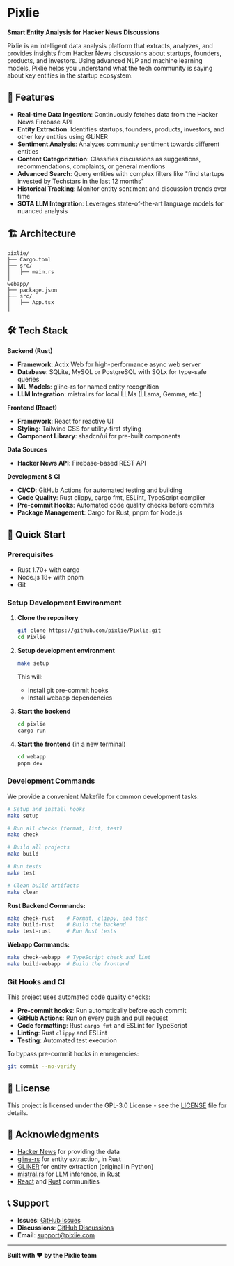 # Pixlie

**Smart Entity Analysis for Hacker News Discussions**

Pixlie is an intelligent data analysis platform that extracts, analyzes, and provides insights from Hacker News discussions about startups, founders, products, and investors. Using advanced NLP and machine learning models, Pixlie helps you understand what the tech community is saying about key entities in the startup ecosystem.

## 🚀 Features

- **Real-time Data Ingestion**: Continuously fetches data from the Hacker News Firebase API
- **Entity Extraction**: Identifies startups, founders, products, investors, and other key entities using GLiNER
- **Sentiment Analysis**: Analyzes community sentiment towards different entities
- **Content Categorization**: Classifies discussions as suggestions, recommendations, complaints, or general mentions
- **Advanced Search**: Query entities with complex filters like "find startups invested by Techstars in the last 12 months"
- **Historical Tracking**: Monitor entity sentiment and discussion trends over time
- **SOTA LLM Integration**: Leverages state-of-the-art language models for nuanced analysis

## 🏗️ Architecture

```
pixlie/
├── Cargo.toml
├── src/
│   ├── main.rs
│
webapp/
├── package.json
├── src/
│   ├── App.tsx
│
```

## 🛠️ Tech Stack

**Backend (Rust)**
- **Framework**: Actix Web for high-performance async web server
- **Database**: SQLite, MySQL or PostgreSQL with SQLx for type-safe queries
- **ML Models**: gline-rs for named entity recognition
- **LLM Integration**: mistral.rs for local LLMs (LLama, Gemma, etc.)

**Frontend (React)**
- **Framework**: React for reactive UI
- **Styling**: Tailwind CSS for utility-first styling
- **Component Library**: shadcn/ui for pre-built components

**Data Sources**
- **Hacker News API**: Firebase-based REST API

**Development & CI**
- **CI/CD**: GitHub Actions for automated testing and building
- **Code Quality**: Rust clippy, cargo fmt, ESLint, TypeScript compiler
- **Pre-commit Hooks**: Automated code quality checks before commits
- **Package Management**: Cargo for Rust, pnpm for Node.js

## 🚀 Quick Start

### Prerequisites
- Rust 1.70+ with cargo
- Node.js 18+ with pnpm
- Git

### Setup Development Environment

1. **Clone the repository**
   ```bash
   git clone https://github.com/pixlie/Pixlie.git
   cd Pixlie
   ```

2. **Setup development environment**
   ```bash
   make setup
   ```
   This will:
   - Install git pre-commit hooks
   - Install webapp dependencies

3. **Start the backend**
   ```bash
   cd pixlie
   cargo run
   ```

4. **Start the frontend** (in a new terminal)
   ```bash
   cd webapp
   pnpm dev
   ```

### Development Commands

We provide a convenient Makefile for common development tasks:

```bash
# Setup and install hooks
make setup

# Run all checks (format, lint, test)
make check

# Build all projects
make build

# Run tests
make test

# Clean build artifacts
make clean
```

**Rust Backend Commands:**
```bash
make check-rust    # Format, clippy, and test
make build-rust    # Build the backend
make test-rust     # Run Rust tests
```

**Webapp Commands:**
```bash
make check-webapp  # TypeScript check and lint
make build-webapp  # Build the frontend
```

### Git Hooks and CI

This project uses automated code quality checks:

- **Pre-commit hooks**: Run automatically before each commit
- **GitHub Actions**: Run on every push and pull request
- **Code formatting**: Rust `cargo fmt` and ESLint for TypeScript
- **Linting**: Rust `clippy` and ESLint
- **Testing**: Automated test execution

To bypass pre-commit hooks in emergencies:
```bash
git commit --no-verify
```

## 📄 License

This project is licensed under the GPL-3.0 License - see the [LICENSE](LICENSE) file for details.

## 🙏 Acknowledgments

- [Hacker News](https://news.ycombinator.com/) for providing the data
- [gline-rs](https://github.com/fbilhaut/gline-rs) for entity extraction, in Rust
- [GLiNER](https://github.com/urchade/GLiNER) for entity extraction (original in Python)
- [mistral.rs](https://github.com/EricLBuehler/mistral.rs) for LLM inference, in Rust
- [React](https://react.dev/) and [Rust](https://www.rust-lang.org/) communities

## 📞 Support

- **Issues**: [GitHub Issues](https://github.com/pixlie/Pixlie/issues)
- **Discussions**: [GitHub Discussions](https://github.com/pixlie/Pixlie/discussions)
- **Email**: support@pixlie.com

---

**Built with ❤️ by the Pixlie team**
